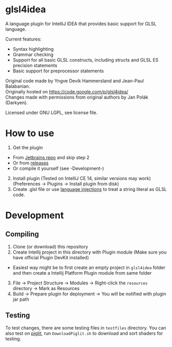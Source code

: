 glsl4idea
=========

A language plugin for IntelliJ IDEA that provides basic support for GLSL language.

Current features:
* Syntax highlighting
* Grammar checking
* Support for all basic GLSL constructs, including structs and GLSL ES precision statements
* Basic support for preprocessor statements


Original code made by Yngve Devik Hammersland and Jean-Paul Balabanian.  
Originally hosted on https://code.google.com/p/glsl4idea/  
Changes made with permissions from original authors by Jan Polák (Darkyen).  

Licensed under GNU LGPL, see license file.

# How to use
1. Get the plugin
  - From [Jetbrains repo](http://plugins.jetbrains.com/plugin/6993) and skip step 2
  - Or from [releases](https://github.com/Darkyenus/glsl4idea/releases)
  - Or compile it yourself (see -Development-)
2. Install plugin (Tested on IntelliJ CE 14, similar versions may work) (Preferences -> Plugins -> Install plugin from disk)
3. Create .glsl file or use [language injections](https://www.jetbrains.com/help/idea/using-language-injections.html) to treat a string literal as GLSL code.


# Development

## Compiling
1. Clone (or download) this repository
2. Create Intellij project in this directory with Plugin module (Make sure you have official Plugin DevKit installed)
  - Easiest way might be to first create an empty project in `glsl4idea` folder and then create a Intellij Platform Plugin module from same folder
3. File -> Project Structure -> Modules -> Right-click the `resources` directory -> Mark as Resources
4. Build -> Prepare plugin for deployment -> You will be notified with plugin jar path
 
## Testing
To test changes, there are some testing files in `testfiles` directory.
You can also test on [piglit](http://piglit.freedesktop.org), run `DownloadPiglit.sh` to download
and sort shaders for testing.
